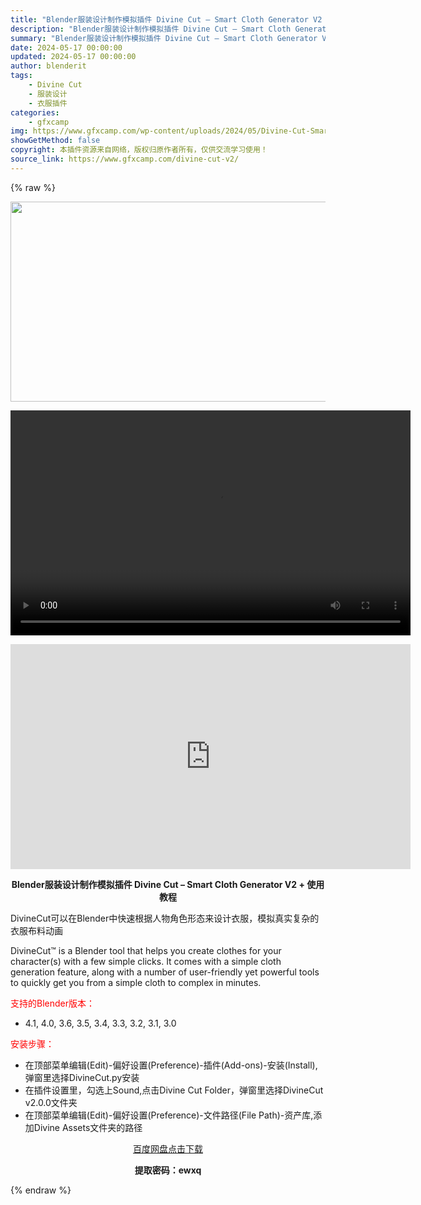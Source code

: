 ```yaml
---
title: "Blender服装设计制作模拟插件 Divine Cut – Smart Cloth Generator V2 + 使用教程"
description: "Blender服装设计制作模拟插件 Divine Cut – Smart Cloth Generator V2 + 使用教程 DivineCut可以在Blender中快速根据人物角色形态来..."
summary: "Blender服装设计制作模拟插件 Divine Cut – Smart Cloth Generator V2 + 使用教程 DivineCut可以在Blender中快速根据人物角色形态来..."
date: 2024-05-17 00:00:00
updated: 2024-05-17 00:00:00
author: blenderit
tags: 
    - Divine Cut
    - 服装设计
    - 衣服插件
categories:
    - gfxcamp
img: https://www.gfxcamp.com/wp-content/uploads/2024/05/Divine-Cut-Smart-Cloth-Generator-V2.jpg
showGetMethod: false
copyright: 本插件资源来自网络，版权归原作者所有，仅供交流学习使用！
source_link: https://www.gfxcamp.com/divine-cut-v2/
---
```


{% raw %}
<div><p><img decoding="async" class="aligncenter size-full wp-image-121395" src="https://www.gfxcamp.com/wp-content/uploads/2024/05/Divine-Cut-Smart-Cloth-Generator-V2.jpg" data-src="https://www.gfxcamp.com/wp-content/uploads/2024/05/Divine-Cut-Smart-Cloth-Generator-V2.jpg" alt="" width="640" height="320" data-srcset="https://www.gfxcamp.com/wp-content/uploads/2024/05/Divine-Cut-Smart-Cloth-Generator-V2.jpg 640w, https://www.gfxcamp.com/wp-content/uploads/2024/05/Divine-Cut-Smart-Cloth-Generator-V2-150x75.jpg 150w" data-sizes="(max-width: 640px) 100vw, 640px"><br>
</p><center><div style="width: 640px;" class="wp-video"><!--[if lt IE 9]><script>document.createElement('video');</script><![endif]-->
<video class="wp-video-shortcode" id="video-121394-1" width="640" height="360" preload="true" controls="controls"><source type="video/mp4" src="http://cloud.video.taobao.com/play/u/null/p/1/e/6/t/1/463134743041.mp4?_=1"></source><a href="http://cloud.video.taobao.com/play/u/null/p/1/e/6/t/1/463134743041.mp4">http://cloud.video.taobao.com/play/u/null/p/1/e/6/t/1/463134743041.mp4</a></video></div></center><p style="text-align: center;"><iframe loading="lazy" src="https://player.youku.com/embed/XNjM5NzQ1NDA2OA==" width="640" height="360" frameborder="0" allowfullscreen="allowfullscreen" data-mce-fragment="1"></iframe></p><p style="text-align: center;"><strong>Blender服装设计制作模拟插件 Divine Cut – Smart Cloth Generator V2 + 使用教程</strong></p><p>DivineCut可以在Blender中快速根据人物角色形态来设计衣服，模拟真实复杂的衣服布料动画</p><p>DivineCut™ is a Blender tool that helps you create clothes for your character(s) with a few simple clicks. It comes with a simple cloth generation feature, along with a number of user-friendly yet powerful tools to quickly get you from a simple cloth to complex in minutes.</p><p style="text-align: left;"><span style="color: #ff0000;">支持的Blender版本：</span></p><ul>
<li style="text-align: left;">4.1, 4.0, 3.6, 3.5, 3.4, 3.3, 3.2, 3.1, 3.0</li>
</ul><p><span style="color: #ff0000;">安装步骤：</span></p><ul>
<li>在顶部菜单编辑(Edit)-偏好设置(Preference)-插件(Add-ons)-安装(Install),弹窗里选择DivineCut.py安装</li>
<li>在插件设置里，勾选上Sound,点击Divine Cut Folder，弹窗里选择DivineCut v2.0.0文件夹</li>
<li>在顶部菜单编辑(Edit)-偏好设置(Preference)-文件路径(File Path)-资产库,添加Divine Assets文件夹的路径</li>
</ul><p style="text-align: center;"><a class="maxbutton-3 maxbutton maxbutton-baidu" target="_blank" rel="noopener" href="https://pan.baidu.com/s/1btyk9Dq2ze8nUdXgk_QN4A?pwd=ewxq"><span class="mb-text">百度网盘点击下载</span></a></p><p style="text-align: center;"><strong>提取密码：ewxq</strong></p></div>
<div style="display: none">gfxcamp</div>
{% endraw %}